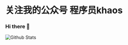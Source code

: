 # 关注我的公众号 程序员khaos

### Hi there 👋

![Github Stats](https://github-readme-stats.vercel.app/api?username=cxykhaos&show_icons=true)

<!--
**cxykhaos/cxykhaos** is a ✨ _special_ ✨ repository because its `README.md` (this file) appears on your GitHub profile.

Here are some ideas to get you started:

- 🔭 I’m currently working on ...
- 🌱 I’m currently learning ...
- 👯 I’m looking to collaborate on ...
- 🤔 I’m looking for help with ...
- 💬 Ask me about ...
- 📫 How to reach me: ...
- 😄 Pronouns: ...
- ⚡ Fun fact: ...
-->
